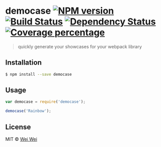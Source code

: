 # democase [![NPM version][npm-image]][npm-url] [![Build Status][travis-image]][travis-url] [![Dependency Status][daviddm-image]][daviddm-url] [![Coverage percentage][coveralls-image]][coveralls-url]
> quickly generate your showcases for your webpack library

## Installation

```sh
$ npm install --save democase
```

## Usage

```js
var democase = require('democase');

democase('Rainbow');
```
## License

MIT © [Wei Wei]()


[npm-image]: https://badge.fury.io/js/democase.svg
[npm-url]: https://npmjs.org/package/democase
[travis-image]: https://travis-ci.org/lyweiwei/democase.svg?branch=master
[travis-url]: https://travis-ci.org/lyweiwei/democase
[daviddm-image]: https://david-dm.org/lyweiwei/democase.svg?theme=shields.io
[daviddm-url]: https://david-dm.org/lyweiwei/democase
[coveralls-image]: https://coveralls.io/repos/lyweiwei/democase/badge.svg
[coveralls-url]: https://coveralls.io/r/lyweiwei/democase
